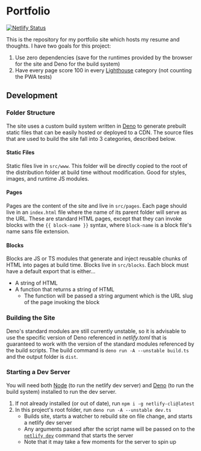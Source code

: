 # Portfolio

[![Netlify Status](https://api.netlify.com/api/v1/badges/1c740dd0-2db1-475f-b7cd-af9ab81a7bf6/deploy-status)](https://app.netlify.com/sites/dev-nicolaos/deploys)

This is the repository for my portfolio site which hosts my resume and thoughts. I have two goals for this project:

1. Use zero dependencies (save for the runtimes provided by the browser for the site and Deno for the build system)
2. Have every page score 100 in every [Lighthouse](https://developers.google.com/web/tools/lighthouse/) category (not counting the PWA tests)

## Development

### Folder Structure

The site uses a custom build system written in [Deno](https://deno.land) to generate prebuilt static files that can be easily hosted or deployed to a CDN. The source files that are used to build the site fall into 3 categories, described below.

#### Static Files

Static files live in `src/www`. This folder will be directly copied to the root of the distribution folder at build time without modification. Good for styles, images, and runtime JS modules.

#### Pages

Pages are the content of the site and live in `src/pages`. Each page should live in an `index.html` file where the name of its parent folder will serve as the URL. These are standard HTML pages, except that they can invoke blocks with the `{{ block-name }}` syntax, where `block-name` is a block file's name sans file extension.

#### Blocks

Blocks are JS or TS modules that generate and inject reusable chunks of HTML into pages at build time. Blocks live in `src/blocks`. Each block must have a default export that is either...

- A string of HTML
- A function that returns a string of HTML
  - The function will be passed a string argument which is the URL slug of the page invoking the block

### Building the Site

Deno's standard modules are still currently unstable, so it is advisable to use the specific version of Deno referenced in _netlify.toml_ that is guaranteed to work with the version of the standard modules referenced by the build scripts. The build command is `deno run -A --unstable build.ts` and the output folder is `dist`.

### Starting a Dev Server

You will need both [Node](https://nodejs.org/) (to run the netlify dev server) and [Deno](https://deno.land/) (to run the build system) installed to run the dev server.

1. If not already installed (or out of date), run `npm i -g netlify-cli@latest`
2. In this project's root folder, run `deno run -A --unstable dev.ts`
    - Builds site, starts a watcher to rebuild site on file change, and starts a netlify dev server
    - Any arguments passed after the script name will be passed on to the [`netlify dev`](https://cli.netlify.com/commands/dev/) command that starts the server
    - Note that it may take a few moments for the server to spin up
